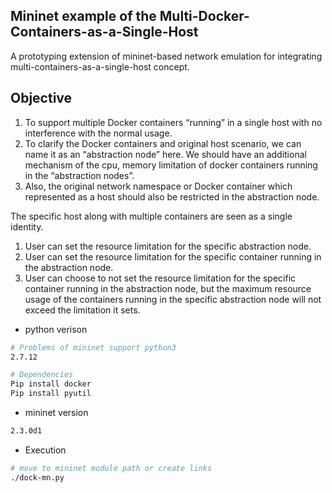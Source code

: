 ## Mininet example of the Multi-Docker-Containers-as-a-Single-Host 

A prototyping extension of mininet-based network emulation for integrating multi-containers-as-a-single-host concept. 
## Objective
1. To support multiple Docker containers “running” in a single host with no interference with the normal usage.
2. To clarify the Docker containers and original host scenario, we can name it as an “abstraction node” here. We should have an additional mechanism of the cpu, memory limitation of docker containers running in the “abstraction nodes”. 
3. Also, the original network namespace or Docker container which represented as a host should also be restricted in the abstraction node.

The specific host along with multiple containers are seen as a single identity.
1. User can set the resource limitation for the specific abstraction node.
2. User can set the resource limitation for the specific container running in the abstraction node.
3. User can choose to not set the resource limitation for the specific container running in the abstraction node, but the maximum resource usage of the containers running in the specific abstraction node will not exceed the limitation it sets.


* python verison

```BASH
# Problems of mininet support python3
2.7.12

# Dependencies
Pip install docker
Pip install pyutil

```

* mininet version

```BASH
2.3.0d1
``` 

* Execution

```BASH
# move to mininet module path or create links
./dock-mn.py
```


